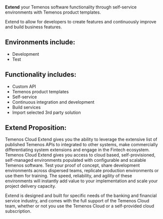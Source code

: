 **Extend** your Temenos software functionality through self-service environments with Temenos product templates. 

Extend to allow for developers to create features and continuously improve and build business features.


## Environments include: ##

- Development 
- Test


## Functionality includes: ##

- Custom API
- Temenos product templates
- Self-service
- Continuous integration and development
- Build services
- Import selected 3rd party solution

## Extend Proposition: ##

Temenos Cloud Extend gives you the ability to leverage the extensive list of published Temenos APIs to integrated to other systems, make commercially differentiating system extensions and engage in the Fintech ecosystem. Temenos Cloud Extend gives you access to cloud based, self-provisioned, self-managed environments populated with configurable and scalable Temenos software. Test your proof of concept, share development environments across dispersed teams, replicate production environments or use them for training. The speed, reliability, and agility of these environments will instantly add value to your implementation and scale your project delivery capacity.

Extend is designed and built for specific needs of the banking and financial service industry, and comes with the full support of the Temenos Cloud team, whether or not you use the Temenos Cloud or a self-provided cloud subscription.





